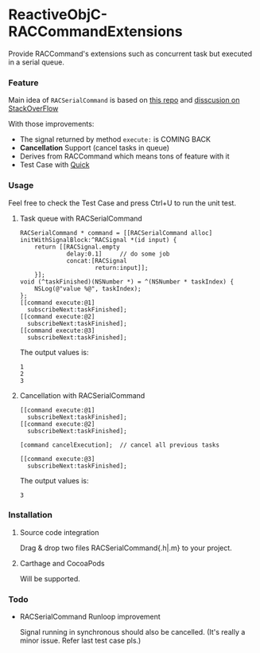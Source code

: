 # ReactiveObjC-RACCommandExtensions
Provide RACCommand's extensions such as concurrent task but executed in a serial queue.

### Feature

Main idea of `RACSerialCommand` is based on [this repo](https://github.com/haifengkao/RACSerialCommand) and [disscusion on StackOverFlow](http://stackoverflow.com/questions/23382691/building-a-queue-with-rac-idioms)

With those improvements:

* The signal returned by method `execute:` is COMING BACK
* __Cancellation__ Support (cancel tasks in queue)
* Derives from RACCommand which means tons of feature with it
* Test Case with [Quick](https://github.com/quick/quick)

### Usage

Feel free to check the Test Case and press Ctrl+U to run the unit test.

1. Task queue with RACSerialCommand

    ``` objc
    RACSerialCommand * command = [[RACSerialCommand alloc] initWithSignalBlock:^RACSignal *(id input) {
        return [[RACSignal.empty
                 delay:0.1]     // do some job
                 concat:[RACSignal
                         return:input]];
        }];
    void (^taskFinished)(NSNumber *) = ^(NSNumber * taskIndex) {
        NSLog(@"value %@", taskIndex);
    };
    [[command execute:@1]
      subscribeNext:taskFinished];
    [[command execute:@2]
      subscribeNext:taskFinished];
    [[command execute:@3]
      subscribeNext:taskFinished];
    ```
    
    The output values is:
    ``` objc
    1
    2
    3
    ```

1. Cancellation with RACSerialCommand

    ``` objc
    [[command execute:@1]
      subscribeNext:taskFinished];
    [[command execute:@2]
      subscribeNext:taskFinished];
    
    [command cancelExecution];  // cancel all previous tasks
    
    [[command execute:@3]
      subscribeNext:taskFinished];
    ```
    
    The output values is:
    ``` objc
    3
    ```

### Installation

1. Source code integration

    Drag & drop two files RACSerialCommand{.h|.m} to your project.

2. Carthage and CocoaPods

    Will be supported.

### Todo

* RACSerialCommand Runloop improvement
    
    Signal running in synchronous should also be cancelled. (It's really a minor issue. Refer last test case pls.)
